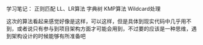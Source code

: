学习笔记：
    正则匹配
    LL、LR算法
    字典树
    KMP算法
    Wildcard处理

这次的算法看起来感觉好像是这样，可以这样，但是具体到现实代码中几乎用不到，或者说只有参与到项目架构方面才可能会用到，不过要的应该是一种思维，遇到架构设计的时候能够有所准备吧
